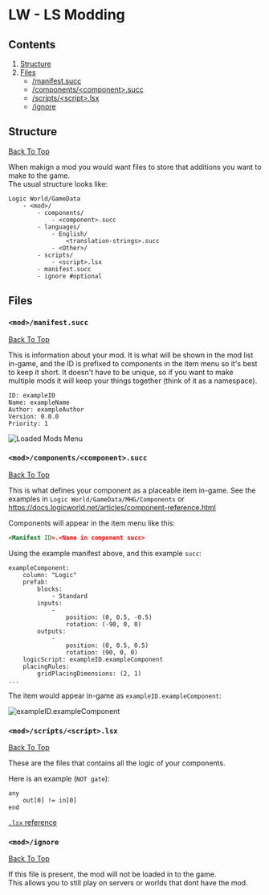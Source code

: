 # LW - LS Modding
## Contents
1. [Structure](#structure)
2. [Files](#files)
    - [/manifest.succ](#modmanifestsucc)
    - [/components/\<component>.succ](#modcomponentscomponentsucc)
    - [/scripts/\<script>.lsx](#modscriptsscriptlsx)
    - [/ignore](#modignore)

## Structure
[Back To Top](#Contents)

When makign a mod you would want files to store that additions you want to make to the game.  
The usual structure looks like:
```
Logic World/GameData
    - <mod>/
        - components/
            - <component>.succ
        - languages/
            - English/
                <translation-strings>.succ
            - <Other>/
        - scripts/
            - <script>.lsx
        - manifest.succ
        - ignore #optional
```

## Files
### `<mod>/manifest.succ`
[Back To Top](#Contents)

This is information about your mod. It is what will be shown in the mod list in-game, and the ID is prefixed to components in the item menu so it's best to keep it short. It doesn't have to be unique, so if you want to make multiple mods it will keep your things together (think of it as a namespace).
```succ
ID: exampleID
Name: exampleName
Author: exampleAuthor
Version: 0.0.0
Priority: 1
```

![Loaded Mods Menu](https://user-images.githubusercontent.com/7610940/138955141-7165ec2f-a975-42ad-919c-c91c15ebc615.png)

### `<mod>/components/<component>.succ`
[Back To Top](#Contents)

This is what defines your component as a placeable item in-game. See the examples in `Logic World/GameData/MHG/Components` or https://docs.logicworld.net/articles/component-reference.html

Components will appear in the item menu like this:  
```xml
<Manifest ID>.<Name in component succ>
```
Using the example manifest above, and this example `succ`:
```succ
exampleComponent:
    column: "Logic"
    prefab:
        blocks:
            - Standard
        inputs:
            -
                position: (0, 0.5, -0.5)
                rotation: (-90, 0, 0)
        outputs:
            -
                position: (0, 0.5, 0.5)
                rotation: (90, 0, 0)
    logicScript: exampleID.exampleComponent
    placingRules:
        gridPlacingDimensions: (2, 1)
...
```

The item would appear in-game as `exampleID.exampleComponent`:

![exampleID.exampleComponent](https://user-images.githubusercontent.com/7610940/138955557-42657956-80c9-4778-9743-2ffcd2a55edf.png)

### `<mod>/scripts/<script>.lsx`
[Back To Top](#Contents)

These are the files that contains all the logic of your components. 

Here is an example (`NOT gate`):
```
any
    out[0] != in[0]
end
```
[`.lsx` reference](Reference/LSX-Guide.md)

### `<mod>/ignore`
[Back To Top](#Contents)

If this file is present, the mod will not be loaded in to the game.  
This allows you to still play on servers or worlds that dont have the mod.